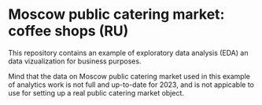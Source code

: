 # Moscow public catering market: coffee shops (RU)

This repository contains an example of exploratory data analysis (EDA) an data vizualization for business purposes. 

Mind that the data on Moscow public catering market used in this example of analytics work is not full and up-to-date for 2023, and is not appicable to use for setting up a real public catering market object. 
